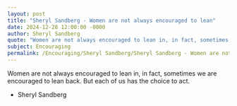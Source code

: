 ```yaml
---
layout: post
title: "Sheryl Sandberg - Women are not always encouraged to lean"
date: 2024-12-28 12:00:00 -0000
author: Sheryl Sandberg
quote: "Women are not always encouraged to lean in, in fact, sometimes we are encouraged to lean back. But each of us has the choice to act."
subject: Encouraging
permalink: /Encouraging/Sheryl Sandberg/Sheryl Sandberg - Women are not always encouraged to lean
---
```


Women are not always encouraged to lean in, in fact, sometimes we are encouraged to lean back. But each of us has the choice to act.

- Sheryl Sandberg
